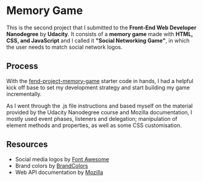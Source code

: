 # Memory Game
This is the second project that I submitted to the **Front-End Web Developer Nanodegree** by **Udacity**. It consists of a **memory game** made with **HTML, CSS, and JavaScript** and I called it **"Social Networking Game"**, in which the user needs to match social network logos.

## Process
With the [fend-project-memory-game](https://github.com/udacity/fend-project-memory-game) starter code in hands, I had a helpful kick off base to set my development strategy and start building my game incrementally.

As I went through the .js file instructions and based myself on the material provided by the Udacity Nanodegree course and Mozilla documentation, I mostly used event phases, listeners and delegation; manipulation of element methods and properties, as well as some CSS customisation. 

## Resources
* Social media logos by [Font Awesome](https://fontawesome.com/)
* Brand colors by [BrandColors](https://brandcolors.net/)
* Web API documentation by [Mozilla](https://developer.mozilla.org/en-US/docs/Web/API)
